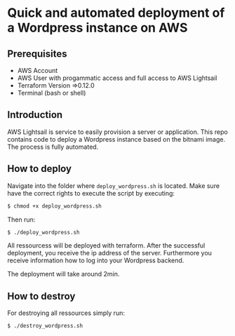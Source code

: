 # Quick and automated deployment of a Wordpress instance on AWS

## Prerequisites

- AWS Account
- AWS User with progammatic access and full access to AWS Lightsail
- Terraform Version =>0.12.0
- Terminal (bash or shell)

## Introduction

AWS Lightsail is service to easily provision a server or application. This repo contains code to deploy a Wordpress instance based on the bitnami image. The process is fully automated.

## How to deploy

Navigate into the folder where `deploy_wordpress.sh` is located. Make sure have the correct rights to execute the script by executing:

```bash
$ chmod +x deploy_wordpress.sh
```

Then run:

```bash
$ ./deploy_wordpress.sh
```

All ressourcess will be deployed with terraform. After the successful deployment, you receive the ip address of the server. Furthermore you receive information how to log into your Wordpress backend.

The deployment will take around 2min.

## How to destroy

For destroying all ressources simply run:

```bash
$ ./destroy_wordpress.sh
```
